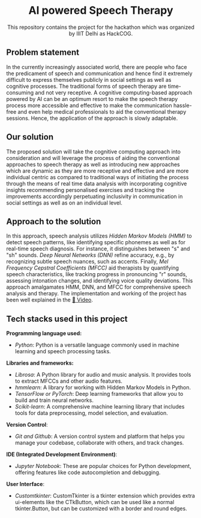 <div align="center">
<h1>AI powered Speech Therapy</h1>
This repository contains the project for the hackathon which was organized by IIIT Delhi as HackCOG.
</div>

## Problem statement
In the currently increasingly associated world, there are people who face the predicament of speech and communication and hence find it extremely difficult to express themselves publicly in social settings as well as cognitive processes. The traditional forms of speech therapy are time-consuming and not very receptive. A cognitive computing-based approach powered by AI can be an optimum resort to make the speech therapy process more accessible and effective to make the communication hassle-free and even help medical professionals to aid the conventional therapy sessions. Hence, the application of the approach is slowly adaptable.

## Our solution
The proposed solution will take the cognitive computing approach into consideration and will leverage the process of aiding the conventional approaches to speech therapy as well as introducing new approaches which are dynamic as they are more receptive and effective and are more individual centric as compared to traditional ways of initiating the process through the means of real time data analysis with incorporating cognitive insights recommending personalised exercises and tracking the improvements accordingly perpetuating inclusivity in communication in social settings as well as on an individual level.

## Approach to the solution
In this approach, speech analysis utilizes *Hidden Markov Models (HMM)* to detect speech patterns, like identifying specific phonemes as well as for real-time speech diagnosis. For instance, it distinguishes between "s" and "sh" sounds. *Deep Neural Networks (DNN)* refine accuracy, e.g., by recognizing subtle speech nuances, such as accents. Finally, *Mel Frequency Cepstral Coefficients (MFCC)* aid therapists by quantifying speech characteristics, like tracking progress in pronouncing "r" sounds, assessing intonation changes, and identifying voice quality deviations. This approach amalgamates HMM, DNN, and MFCC for comprehensive speech analysis and therapy. The implementation and working of the project has been well explained in the [🔗 Video]().

## Tech stacks used in this project
**Programming language used:**
- *Python*: Python is a versatile language commonly used in machine learning and speech processing tasks.

**Libraries and frameworks:**
- *Librosa*: A Python library for audio and music analysis. It provides tools to extract MFCCs and other audio features.
- *hmmlearn*: A library for working with Hidden Markov Models in Python.
- *TensorFlow or PyTorch*: Deep learning frameworks that allow you to build and train neural networks.
- *Scikit-learn*: A comprehensive machine learning library that includes tools for data preprocessing, model selection, and evaluation.

**Version Control**:
- *Git and Github*: A version control system and platform that helps you manage your codebase, collaborate with others, and track changes.

**IDE (Integrated Development Environment)**:
- *Jupyter Notebook*: These are popular choices for Python development, offering features like code autocompletion and debugging.

**User Interface**:
- *Customtkinter*: CustomTkinter is a tkinter extension which provides extra ui-elements like the CTkButton, which can be used like a normal tkinter.Button, but can be customized with a border and round edges.

